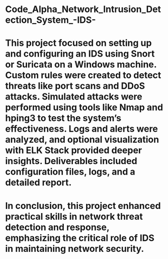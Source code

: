 # Code_Alpha_Network_Intrusion_Detection_System_-IDS-
# This project focused on setting up and configuring an IDS using Snort or Suricata on a Windows machine. Custom rules were created to detect threats like port scans and DDoS attacks. Simulated attacks were performed using tools like Nmap and hping3 to test the system’s effectiveness. Logs and alerts were analyzed, and optional visualization with ELK Stack provided deeper insights. Deliverables included configuration files, logs, and a detailed report.
# In conclusion, this project enhanced practical skills in network threat detection and response, emphasizing the critical role of IDS in maintaining network security.
